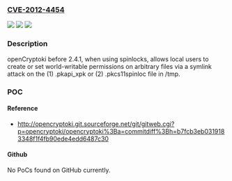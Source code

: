 ### [CVE-2012-4454](https://cve.mitre.org/cgi-bin/cvename.cgi?name=CVE-2012-4454)
![](https://img.shields.io/static/v1?label=Product&message=n%2Fa&color=blue)
![](https://img.shields.io/static/v1?label=Version&message=%3D%20n%2Fa%20&color=brighgreen)
![](https://img.shields.io/static/v1?label=Vulnerability&message=n%2Fa&color=brighgreen)

### Description

openCryptoki before 2.4.1, when using spinlocks, allows local users to create or set world-writable permissions on arbitrary files via a symlink attack on the (1) .pkapi_xpk or (2) .pkcs11spinloc file in /tmp.

### POC

#### Reference
- http://opencryptoki.git.sourceforge.net/git/gitweb.cgi?p=opencryptoki/opencryptoki%3Ba=commitdiff%3Bh=b7fcb3eb0319183348f1f4fb90ede4edd6487c30

#### Github
No PoCs found on GitHub currently.


